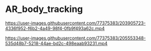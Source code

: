 # AR_body_tracking


https://user-images.githubusercontent.com/77375383/203905723-4336f952-f6b2-4a49-98f4-0fb9f493a62c.mp4

https://user-images.githubusercontent.com/77375383/205553348-535d48b7-5218-44ae-bd2c-498eaab93231.mp4

